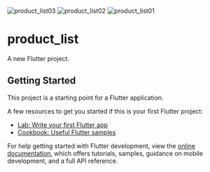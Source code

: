 ![product_list03](https://github.com/kazishamim71/product_list/assets/120647540/ecc30e0a-8617-415a-8861-fb099edf5cf6)
![product_list02](https://github.com/kazishamim71/product_list/assets/120647540/c2f46252-d0c2-4abc-84a8-403e1a3651bf)
![product_list01](https://github.com/kazishamim71/product_list/assets/120647540/fa2f19b5-5d76-488f-b84a-ba2ca470c39d)
# product_list

A new Flutter project.

## Getting Started

This project is a starting point for a Flutter application.

A few resources to get you started if this is your first Flutter project:

- [Lab: Write your first Flutter app](https://docs.flutter.dev/get-started/codelab)
- [Cookbook: Useful Flutter samples](https://docs.flutter.dev/cookbook)

For help getting started with Flutter development, view the
[online documentation](https://docs.flutter.dev/), which offers tutorials,
samples, guidance on mobile development, and a full API reference.
